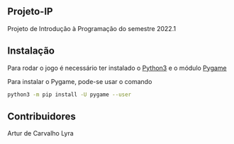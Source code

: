 ## Projeto-IP

Projeto de Introdução à Programação do semestre 2022.1

## Instalação

Para rodar o jogo é necessário ter instalado o [Python3](https://www.python.org/downloads/) e o módulo [Pygame](https://www.pygame.org/)

Para instalar o Pygame, pode-se usar o comando
```sh
python3 -m pip install -U pygame --user
```

## Contribuidores

Artur de Carvalho Lyra
